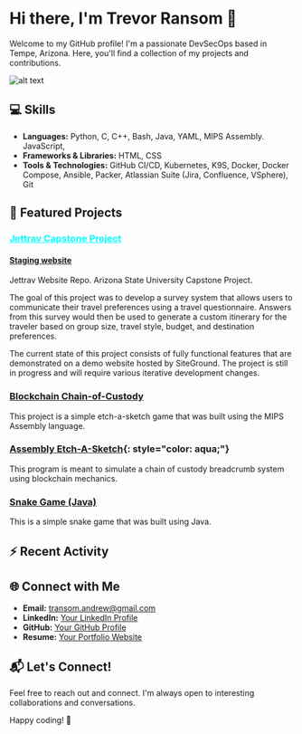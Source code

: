 <!-- Header Section -->
# Hi there, I'm Trevor Ransom 👋

Welcome to my GitHub profile! I'm a passionate DevSecOps based in Tempe, Arizona. Here, you'll find a collection of my projects and contributions.

<!-- GitHub Stats -->
![alt text](https://github.com/ransomnumber6/IMG_1395.jpeg "Logo Title Text 1")
<!-- Skills Section -->
## 💻 Skills

- **Languages:** Python, C, C++, Bash, Java, YAML, MIPS Assembly. JavaScript, 
- **Frameworks & Libraries:** HTML, CSS
- **Tools & Technologies:** GitHub CI/CD, Kubernetes, K9S, Docker, Docker Compose, Ansible, Packer, Atlassian Suite (Jira, Confluence, VSphere), Git

<!-- Featured Projects Section -->
## 🚀 Featured Projects
### <a href="https://github.com/jettrav/jettrav" style="color: aqua;">Jettrav Capstone Project</a>
#### [Staging website](https://jettrav.rishavkumar.io/home.php)
Jettrav Website Repo. Arizona State University Capstone Project.

The goal of this project was to develop a survey system that allows users to communicate their travel preferences using a travel questionnaire. Answers from this survey would then be used to generate a custom itinerary for the traveler based on group size, travel style, budget, and destination preferences.

The current state of this project consists of fully functional features that are demonstrated on a demo website hosted by SiteGround. The project is still in progress and will require various iterative development changes.

### [Blockchain Chain-of-Custody](https://github.com/ransomnumber6/Etch-a-sketch)
This project is a simple etch-a-sketch game that was built using the MIPS Assembly language.

### [Assembly Etch-A-Sketch](https://github.com/ransomnumber6/Blockchain-Chain-Of-Custody){: style="color: aqua;"}
 This program is meant to simulate a chain of custody breadcrumb system using blockchain mechanics.

### [Snake Game (Java) ](https://github.com/ransomnumber6/SnakeGame)
This is a simple snake game that was built using Java.

<!-- Recent Activity Section -->
## ⚡ Recent Activity

<!--START_SECTION:activity-->
<!-- This section will be automatically populated with your recent GitHub activity using a tool like GitHub Readme Activity -->
<!--END_SECTION:activity-->

<!-- Connect with Me Section -->
## 🌐 Connect with Me

- **Email:** transom.andrew@gmail.com
- **LinkedIn:** [Your LinkedIn Profile](https://www.linkedin.com/in/trevor-ransom/)
- **GitHub:** [Your GitHub Profile](https://github.com/ransomnumber6)
- **Resume:** [Your Portfolio Website](https://ransomnumber6.github.io/trevor_ransom/resume.html)

<!-- Footer Section -->
## 📬 Let's Connect!

Feel free to reach out and connect. I'm always open to interesting collaborations and conversations.

Happy coding! 🚀
